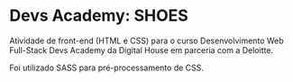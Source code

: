 # Devs Academy: SHOES
Atividade de front-end (HTML e CSS) para o curso Desenvolvimento Web Full-Stack Devs Academy da Digital House em parceria com a Deloitte.

Foi utilizado SASS para pré-processamento de CSS.
